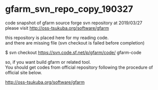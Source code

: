 # gfarm_svn_repo_copy_190327
code snapshot of gfarm source forge svn repository at 2019/03/27  
please visit http://oss-tsukuba.org/software/gfarm

this repository is placed here for my reading code.  
and there are missing file (svn checkout is failed before completion)

$ svn checkout https://svn.code.sf.net/p/gfarm/code/ gfarm-code

so, if you want build gfarm or related tool.  
You should get codes from official repository following the procedure of official site below.

http://oss-tsukuba.org/software/gfarm
